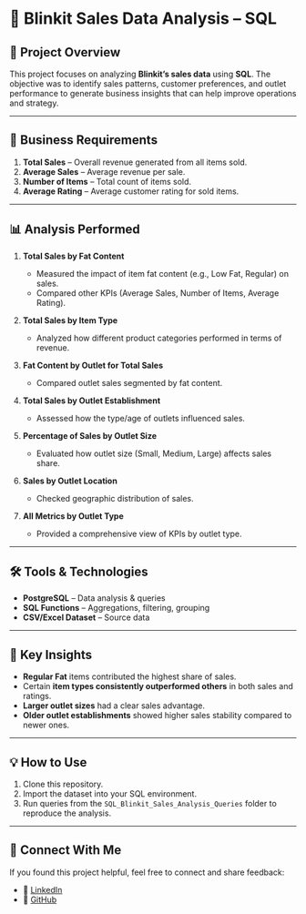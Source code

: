 # 🛒 Blinkit Sales Data Analysis – SQL

## 📌 Project Overview

This project focuses on analyzing **Blinkit’s sales data** using **SQL**.
The objective was to identify sales patterns, customer preferences, and outlet performance to generate business insights that can help improve operations and strategy.

---

## 🎯 Business Requirements

1. **Total Sales** – Overall revenue generated from all items sold.
2. **Average Sales** – Average revenue per sale.
3. **Number of Items** – Total count of items sold.
4. **Average Rating** – Average customer rating for sold items.

---

## 📊 Analysis Performed

1. **Total Sales by Fat Content**

   * Measured the impact of item fat content (e.g., Low Fat, Regular) on sales.
   * Compared other KPIs (Average Sales, Number of Items, Average Rating).

2. **Total Sales by Item Type**

   * Analyzed how different product categories performed in terms of revenue.

3. **Fat Content by Outlet for Total Sales**

   * Compared outlet sales segmented by fat content.

4. **Total Sales by Outlet Establishment**

   * Assessed how the type/age of outlets influenced sales.

5. **Percentage of Sales by Outlet Size**

   * Evaluated how outlet size (Small, Medium, Large) affects sales share.

6. **Sales by Outlet Location**

   * Checked geographic distribution of sales.

7. **All Metrics by Outlet Type**

   * Provided a comprehensive view of KPIs by outlet type.

---

## 🛠 Tools & Technologies

* **PostgreSQL** – Data analysis & queries
* **SQL Functions** – Aggregations, filtering, grouping
* **CSV/Excel Dataset** – Source data

---

## 🚀 Key Insights

* **Regular Fat** items contributed the highest share of sales.
* Certain **item types consistently outperformed others** in both sales and ratings.
* **Larger outlet sizes** had a clear sales advantage.
* **Older outlet establishments** showed higher sales stability compared to newer ones.

---

## 💡 How to Use

1. Clone this repository.
2. Import the dataset into your SQL environment.
3. Run queries from the `SQL_Blinkit_Sales_Analysis_Queries` folder to reproduce the analysis.

---

## 🔗 Connect With Me

If you found this project helpful, feel free to connect and share feedback:

* 💼 [LinkedIn](www.linkedin.com/in/garvkaushik)
* 🐙 [GitHub](https://github.com/)


